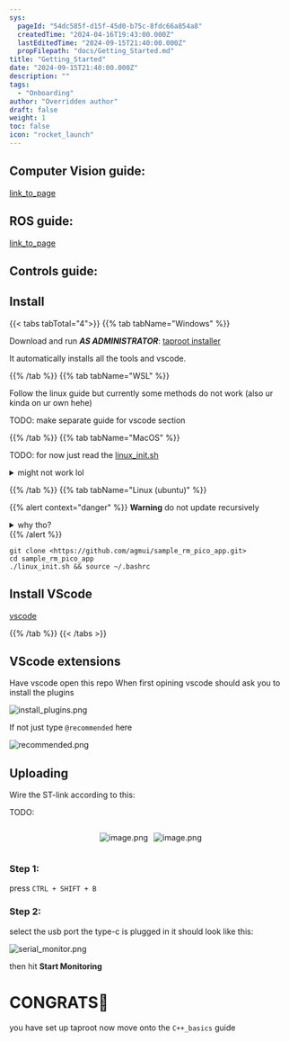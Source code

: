 ```yaml
---
sys:
  pageId: "54dc585f-d15f-45d0-b75c-8fdc66a854a8"
  createdTime: "2024-04-16T19:43:00.000Z"
  lastEditedTime: "2024-09-15T21:40:00.000Z"
  propFilepath: "docs/Getting_Started.md"
title: "Getting_Started"
date: "2024-09-15T21:40:00.000Z"
description: ""
tags:
  - "Onboarding"
author: "Overridden author"
draft: false
weight: 1
toc: false
icon: "rocket_launch"
---
```


## Computer Vision guide:

[link_to_page](86d45bc0-388b-4d26-8848-44f255f73d0e)

## ROS guide:

[link_to_page](3c76c1de-ec8f-46d6-8b0a-294005edc2d5)

## Controls guide:

## Install

{{< tabs tabTotal="4">}}
{{% tab tabName="Windows" %}}

Download and run _**AS ADMINISTRATOR**_: [taproot installer](https://github.com/Thornbots/TeachingFreshies/releases/tag/1.0)

It automatically installs all the tools and vscode.

{{% /tab %}}
{{% tab tabName="WSL" %}}

Follow the linux guide but currently some methods do not work (also ur kinda on ur own hehe)

TODO: make separate guide for vscode section

{{% /tab %}}
{{% tab tabName="MacOS" %}}

TODO: for now just read the [linux_init.sh](https://github.com/agmui/sample_rm_pico_app/blob/main/linux_init.sh)

<details>
<summary>might not work lol</summary>

`brew install libusb pkg-config`

Next install: [vscode](https://code.visualstudio.com/Download)

</details>

{{% /tab %}}
{{% tab tabName="Linux (ubuntu)" %}}

{{% alert context="danger" %}}
**Warning** do not update recursively
<details>
<summary>why tho?</summary>
There are some submodules that may go on for a while (like tinyusb) and I highly
recommend you don't need to get them.
If you want to see what submodules I update just look in `linux_init.sh`
</details>
{{% /alert %}}

```shell
git clone <https://github.com/agmui/sample_rm_pico_app.git>
cd sample_rm_pico_app
./linux_init.sh && source ~/.bashrc
```

## Install VScode

[vscode](https://code.visualstudio.com/Download)

{{% /tab %}}
{{< /tabs >}}

## VScode extensions

Have vscode open this repo
When first opining vscode should ask you to install the plugins

![install_plugins.png](https://prod-files-secure.s3.us-west-2.amazonaws.com/d518164a-d88e-44d1-a4ee-3adb3bd8bce0/89bd30f0-1825-4e77-867b-0a41ce370880/install_plugins.png?X-Amz-Algorithm=AWS4-HMAC-SHA256&X-Amz-Content-Sha256=UNSIGNED-PAYLOAD&X-Amz-Credential=ASIAZI2LB4666AVHDPOY%2F20250408%2Fus-west-2%2Fs3%2Faws4_request&X-Amz-Date=20250408T170738Z&X-Amz-Expires=3600&X-Amz-Security-Token=IQoJb3JpZ2luX2VjEAEaCXVzLXdlc3QtMiJIMEYCIQCYT0fmzExmb0Pz4MA%2FDBS%2F92ihHMsv8JsbDn%2FyzqvhLwIhAI7uq3bZTt8UJ%2BZaV5h6CLIhFRitxoD5yrywZGvp4IglKv8DCHoQABoMNjM3NDIzMTgzODA1IgzAAuAmdX3TchE0MCIq3APyZrYNrCdBBeuY3A7VIMabl8OfA2LoA4gQINtokMraoYPkAsZOqJXYK8a%2FjYsp%2F5BpyQWeVzmMK9AriyOemJB1hnTUMdworHg9xQ1npgAeX5yXYAfuZ%2FjBN5rij%2FNJXfbkzwwW1lJcGDzBNFosNB5SKwwimW8VIHx4WeoEDteqhrDIIjUiYgXneiCsSvm1%2Ftp2e4NtOVFW6nYnK4EMkNuWEPy1QGzrMgMfSuh2zqp30DXJKhBPkmQ6rV%2F0Z9wXna3zv2%2B7z%2FbabeKgRQeXiovW8o6Ctpk42IGYh8wua1xO76lz67F7agnprwhvXuM%2BOhTsCzI%2BXA8C60wvVgpY5C6nd1xvVih2qi%2BmTaDOP3kExG6lbMXSfUgukGy2HoEeHOWT4%2FulNwsnHEhVyPznmPR3IgFHeoIUAp4m12T%2FDsCeGcTQtZrkdkf3rXwoDFbQ4lmdFbM6Y08WDp6P7a9DlXJnaeSshRR3qId129pdLhJ1wJjbMXyPxCrOAEyFHqDn0BP%2B6bAcLyYIf7cQthykiXhwEDD0O4GLzIqBGQc5piHiA2WEfLemkakCjGrt6lQO6vL2tCVGYY%2F%2FfOh3PxkDhVmZcUsZ2e5d7%2Bdss%2F%2BlOgncjVhS6rXlc6XhJxcczTDuoNW%2FBjqkAf5ynmNZBDbHpu84q0j4KL66zzK3GqryznLmFl9xfkYJi2YTsdrY2ccmsmwpXo55pBQxQd0n3UszXGyBlSeZfS9%2BWUsZSzSoJPA06g2humXeEcTcBXdmTZsdPVn9GwRJnylPGxwTRszeFN5PgunhzjFkZ92OJ9Vxcet%2FiEfNnXtwBPOBJPVwTxDW3F5O4a86Ib1Q41TCL%2BfFS%2B4a1W%2B7BofYmm%2Fr&X-Amz-Signature=feec1ca7812d48941a6aca6f3b7ccaf5189f5d9433db82cb3197c712e27ae663&X-Amz-SignedHeaders=host&x-id=GetObject)

If not just type `@recommended` here  

![recommended.png](https://prod-files-secure.s3.us-west-2.amazonaws.com/d518164a-d88e-44d1-a4ee-3adb3bd8bce0/61e661e9-5d85-4dfc-be0d-8d2097a5e793/recommended.png?X-Amz-Algorithm=AWS4-HMAC-SHA256&X-Amz-Content-Sha256=UNSIGNED-PAYLOAD&X-Amz-Credential=ASIAZI2LB4666AVHDPOY%2F20250408%2Fus-west-2%2Fs3%2Faws4_request&X-Amz-Date=20250408T170738Z&X-Amz-Expires=3600&X-Amz-Security-Token=IQoJb3JpZ2luX2VjEAEaCXVzLXdlc3QtMiJIMEYCIQCYT0fmzExmb0Pz4MA%2FDBS%2F92ihHMsv8JsbDn%2FyzqvhLwIhAI7uq3bZTt8UJ%2BZaV5h6CLIhFRitxoD5yrywZGvp4IglKv8DCHoQABoMNjM3NDIzMTgzODA1IgzAAuAmdX3TchE0MCIq3APyZrYNrCdBBeuY3A7VIMabl8OfA2LoA4gQINtokMraoYPkAsZOqJXYK8a%2FjYsp%2F5BpyQWeVzmMK9AriyOemJB1hnTUMdworHg9xQ1npgAeX5yXYAfuZ%2FjBN5rij%2FNJXfbkzwwW1lJcGDzBNFosNB5SKwwimW8VIHx4WeoEDteqhrDIIjUiYgXneiCsSvm1%2Ftp2e4NtOVFW6nYnK4EMkNuWEPy1QGzrMgMfSuh2zqp30DXJKhBPkmQ6rV%2F0Z9wXna3zv2%2B7z%2FbabeKgRQeXiovW8o6Ctpk42IGYh8wua1xO76lz67F7agnprwhvXuM%2BOhTsCzI%2BXA8C60wvVgpY5C6nd1xvVih2qi%2BmTaDOP3kExG6lbMXSfUgukGy2HoEeHOWT4%2FulNwsnHEhVyPznmPR3IgFHeoIUAp4m12T%2FDsCeGcTQtZrkdkf3rXwoDFbQ4lmdFbM6Y08WDp6P7a9DlXJnaeSshRR3qId129pdLhJ1wJjbMXyPxCrOAEyFHqDn0BP%2B6bAcLyYIf7cQthykiXhwEDD0O4GLzIqBGQc5piHiA2WEfLemkakCjGrt6lQO6vL2tCVGYY%2F%2FfOh3PxkDhVmZcUsZ2e5d7%2Bdss%2F%2BlOgncjVhS6rXlc6XhJxcczTDuoNW%2FBjqkAf5ynmNZBDbHpu84q0j4KL66zzK3GqryznLmFl9xfkYJi2YTsdrY2ccmsmwpXo55pBQxQd0n3UszXGyBlSeZfS9%2BWUsZSzSoJPA06g2humXeEcTcBXdmTZsdPVn9GwRJnylPGxwTRszeFN5PgunhzjFkZ92OJ9Vxcet%2FiEfNnXtwBPOBJPVwTxDW3F5O4a86Ib1Q41TCL%2BfFS%2B4a1W%2B7BofYmm%2Fr&X-Amz-Signature=40133e2a4e391324cb10a0575e89512ffbe108399f16827068be238f0b1f4ab2&X-Amz-SignedHeaders=host&x-id=GetObject)

## Uploading

Wire the ST-link according to this:

TODO:

<div style="display: flex;flex-direction: row; column-gap:10px; max-width: 630px;justify-content: center;">
<div>

![image.png](https://prod-files-secure.s3.us-west-2.amazonaws.com/d518164a-d88e-44d1-a4ee-3adb3bd8bce0/210ecb78-1116-4d7b-b9b7-2292f66fa2c2/image.png?X-Amz-Algorithm=AWS4-HMAC-SHA256&X-Amz-Content-Sha256=UNSIGNED-PAYLOAD&X-Amz-Credential=ASIAZI2LB4665TCBSVBR%2F20250408%2Fus-west-2%2Fs3%2Faws4_request&X-Amz-Date=20250408T170739Z&X-Amz-Expires=3600&X-Amz-Security-Token=IQoJb3JpZ2luX2VjEAEaCXVzLXdlc3QtMiJGMEQCICGtnG7Hd7fvLERU1qpvhxmMtpemypIsZF7JkEQ0evyQAiB2DK7Me2%2BV6%2F7YnWIhIql8g%2FEEcMxRiQruBDfMhLD%2Fjyr%2FAwh6EAAaDDYzNzQyMzE4MzgwNSIMOQRcOPglqx02r%2Bw1KtwDU93EfjpaC4RliGRrXo3RDgN%2Ff3FU3svpU6r75J5m%2BqMcQ4jQIQ%2BNZD79HnCH0naTm5lD6211JIR%2BG5RwtP38VyWMsupaj04CbzUTAFLG45gFgQs29WbzwydYVd%2Fbodrq0M25WXev93lMilDV5eEF1dXa06QbTS34wrixW3PUukADmu5sH%2FGOqnza6Zez%2BcHGzN6uChKVOZQcEIXwg%2B0%2FUACcJcXue2eEVMrRQy0S%2Bcg%2BLRG2U9j0HpRnTsCJb9k3UdLFpZzQkRljj6HBvZP%2BZCa5CPw7Con7mbHxy4bO4y%2FwQqNAtIiBPeKN3KghN%2F56WHkIYUoME8Jy%2FsPn%2B1JNHJwmQnpN0dRlnpkzI2Hc1ycPs7yeDjbNF0FHpwXRwDuTlurOoGLeTofvFZWW3kvOIQ7uSQ%2BAdQi8vjnAZU8hf0jEwHCvtg0%2B5rBWJ9APCUIIx3Nl%2BruKFcm2t7PTsxuBXfDXpO7GOw4pyjPdzUYCkEFKa18WPkFzooSpqnXOLY7j8qvKgzY5ldONnv9%2F90zfR4rfHd7CW7YhKjJ5rVkR4Csap7OAUofCL01bgBcJrzLAmvHEn9ir9asrHQ4onl41ryhlikOSyI2pPbguH%2BFXnED1sshWHQLrP12isdkwqKLVvwY6pgG4orIiYWVJ0JZGp26CTUd4eRJxRAJxpJ3BdIMjs4uX80uo9uIooAQcxmVqdZ1snwE5A4BJ2%2BbhwQVK2HyCHliB8AEaJ1LHvb%2FPdqVKSGtoKUmFAOH19C0V64gg1K4McFWursgnN9OGUzF%2BjTbVshZRdj%2FjK%2FGtc5Ck%2BQpYKWAtgY9%2BmopugLPORQ51tt06vQnpkeStw9FuFno4KitzIjEyW8Jz%2F5oM&X-Amz-Signature=efe5d227855360a0461215437463ecf51ca949efab23f1d32277a90aa4b2618b&X-Amz-SignedHeaders=host&x-id=GetObject)

</div>
<div>

![image.png](https://prod-files-secure.s3.us-west-2.amazonaws.com/d518164a-d88e-44d1-a4ee-3adb3bd8bce0/33a0fd0f-8ca6-4a86-8e09-26e95ded1fff/image.png?X-Amz-Algorithm=AWS4-HMAC-SHA256&X-Amz-Content-Sha256=UNSIGNED-PAYLOAD&X-Amz-Credential=ASIAZI2LB4662MGLJ5GU%2F20250408%2Fus-west-2%2Fs3%2Faws4_request&X-Amz-Date=20250408T170740Z&X-Amz-Expires=3600&X-Amz-Security-Token=IQoJb3JpZ2luX2VjEAEaCXVzLXdlc3QtMiJHMEUCIHIZLVD8zPMrvIzO2lF4X6xivsxFmq2V0KhG3tD94FSfAiEAlWZ9FWX6RhLfdKogz6YIUNpaR%2FzAXbSQuuT2jboyOPMq%2FwMIehAAGgw2Mzc0MjMxODM4MDUiDMMOe4GGeOSuAIZqBircA%2BseqVnIOAgeEblGmgJ728s7Hzbk7QwWfBUWUBD0DJRDqOutTVtPOvZTnzO6WKDyN8togKLt%2F6E7OFKgj5csrFhHhFAXGpv9fzWVIOBNUfkH%2B6lHBs2qUPEgkNfmMoWL6e3gkTKp3F%2F17KwOrEuZ%2BC9WD3pHqnZHcqdjZfcA39U%2B%2FhPVY60QklCy4nf0iz5DgmooHEBvjml%2F6Ey4oVKSquIRDDcAtECL5kp%2Fd7YwuL6he%2FyfJXAU90LuK4Cjz1h14SrV4im77PT7KtF2z7P0BgOBzzfKnOrDRXAODCdbj1Q1DxoKiYQTawwROr0T13O7aWWf0D8vGiPR%2FMfuyypmcUUKrlfYPSYcE%2F%2FoYRj%2F2gYYE1q7OW7nl1qMz5H61b0GKaPVHueuRLE72C3njG8my1nRUCgXcpGRSTP6%2Bd0D9iKJO1XohN2D23%2BAGMKsCMtkt4rPNBdrFFhk%2F0carnGBYCuLaC1u11BMRXOTCg%2B3yGoo626bfgoNucN8xeXHXwhb5bHLevb8rvku%2FzvMkCHF%2B8UnWacgkiVi8G99us6Rlh5hQqhLIeq9dXImlvXNn7QmWfOqnV8IDa6VpAiUetWYNFC%2FUaw8URQe%2B%2BTZhIssjGMKIBbyAPjNm9h7cqclMMmh1b8GOqUBF6l0mJk1JoetMrBNSUc5l4Va0Sq11CGBrHzExxGfKnnqyqi3hv0lqxWYptPk70QE6ZpbZbJv1%2FBF2FokL%2BhEUrsY%2B9w1wMVXsJignrZmRjy1qQQgb%2F990qpI8SCWstmGR00KhYy3gIPPInyDoof%2BRxnhe0xRs%2Fk71hILB2229KxNeGTfBujxEuoh5eKsz5PQpKAxk7BqIZw%2BaAFFHU5B9qzOn3AX&X-Amz-Signature=65b11303b95c1a71b8c9bf013a6dc858ef523bc8acc0e68c9bf4735eebfa18f4&X-Amz-SignedHeaders=host&x-id=GetObject)

</div>
</div>

### Step 1:

press `CTRL + SHIFT + B`

### Step 2:

select the usb port the type-c is plugged in it should look like this:

![serial_monitor.png](https://prod-files-secure.s3.us-west-2.amazonaws.com/d518164a-d88e-44d1-a4ee-3adb3bd8bce0/f03f4774-05d4-4393-b6a0-d5efb6d315ab/serial_monitor.png?X-Amz-Algorithm=AWS4-HMAC-SHA256&X-Amz-Content-Sha256=UNSIGNED-PAYLOAD&X-Amz-Credential=ASIAZI2LB4666AVHDPOY%2F20250408%2Fus-west-2%2Fs3%2Faws4_request&X-Amz-Date=20250408T170738Z&X-Amz-Expires=3600&X-Amz-Security-Token=IQoJb3JpZ2luX2VjEAEaCXVzLXdlc3QtMiJIMEYCIQCYT0fmzExmb0Pz4MA%2FDBS%2F92ihHMsv8JsbDn%2FyzqvhLwIhAI7uq3bZTt8UJ%2BZaV5h6CLIhFRitxoD5yrywZGvp4IglKv8DCHoQABoMNjM3NDIzMTgzODA1IgzAAuAmdX3TchE0MCIq3APyZrYNrCdBBeuY3A7VIMabl8OfA2LoA4gQINtokMraoYPkAsZOqJXYK8a%2FjYsp%2F5BpyQWeVzmMK9AriyOemJB1hnTUMdworHg9xQ1npgAeX5yXYAfuZ%2FjBN5rij%2FNJXfbkzwwW1lJcGDzBNFosNB5SKwwimW8VIHx4WeoEDteqhrDIIjUiYgXneiCsSvm1%2Ftp2e4NtOVFW6nYnK4EMkNuWEPy1QGzrMgMfSuh2zqp30DXJKhBPkmQ6rV%2F0Z9wXna3zv2%2B7z%2FbabeKgRQeXiovW8o6Ctpk42IGYh8wua1xO76lz67F7agnprwhvXuM%2BOhTsCzI%2BXA8C60wvVgpY5C6nd1xvVih2qi%2BmTaDOP3kExG6lbMXSfUgukGy2HoEeHOWT4%2FulNwsnHEhVyPznmPR3IgFHeoIUAp4m12T%2FDsCeGcTQtZrkdkf3rXwoDFbQ4lmdFbM6Y08WDp6P7a9DlXJnaeSshRR3qId129pdLhJ1wJjbMXyPxCrOAEyFHqDn0BP%2B6bAcLyYIf7cQthykiXhwEDD0O4GLzIqBGQc5piHiA2WEfLemkakCjGrt6lQO6vL2tCVGYY%2F%2FfOh3PxkDhVmZcUsZ2e5d7%2Bdss%2F%2BlOgncjVhS6rXlc6XhJxcczTDuoNW%2FBjqkAf5ynmNZBDbHpu84q0j4KL66zzK3GqryznLmFl9xfkYJi2YTsdrY2ccmsmwpXo55pBQxQd0n3UszXGyBlSeZfS9%2BWUsZSzSoJPA06g2humXeEcTcBXdmTZsdPVn9GwRJnylPGxwTRszeFN5PgunhzjFkZ92OJ9Vxcet%2FiEfNnXtwBPOBJPVwTxDW3F5O4a86Ib1Q41TCL%2BfFS%2B4a1W%2B7BofYmm%2Fr&X-Amz-Signature=a7edf5336a99d2b224351f4f892f3d5a3e32cc0a06bc5c72d8feb8fbf0ed63b6&X-Amz-SignedHeaders=host&x-id=GetObject)

then hit **Start Monitoring**

# CONGRATS🎉

you have set up taproot now move onto the `C++_basics` guide
